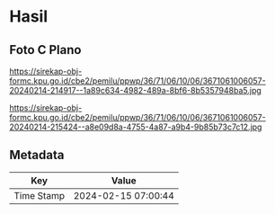 # Hasil

## Foto C Plano

https://sirekap-obj-formc.kpu.go.id/cbe2/pemilu/ppwp/36/71/06/10/06/3671061006057-20240214-214917--1a89c634-4982-489a-8bf6-8b5357948ba5.jpg

https://sirekap-obj-formc.kpu.go.id/cbe2/pemilu/ppwp/36/71/06/10/06/3671061006057-20240214-215424--a8e09d8a-4755-4a87-a9b4-9b85b73c7c12.jpg


## Metadata

| Key        | Value               |
| ---------- | ------------------- |
| Time Stamp | 2024-02-15 07:00:44 |



